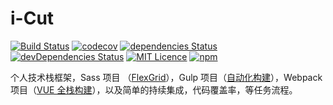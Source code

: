 ﻿i-Cut
===========================

[![Build Status](https://api.travis-ci.com/zhenbinjing/i-Cut.svg?branch=master)](https://travis-ci.com/zhenbinjing/i-Cut)
[![codecov](https://codecov.io/gh/zhenbinjing/i-Cut/branch/master/graph/badge.svg)](https://codecov.io/gh/zhenbinjing/i-Cut)
[![dependencies Status](https://david-dm.org/zhenbinjing/i-Cut/status.svg)](https://david-dm.org/zhenbinjing/i-Cut)
[![devDependencies Status](https://david-dm.org/zhenbinjing/i-Cut/dev-status.svg)](https://david-dm.org/zhenbinjing/i-Cut?type=dev)
[![MIT Licence](https://img.shields.io/npm/l/i-cut.svg)](https://opensource.org/licenses/mit-license.php)
[![npm](https://img.shields.io/npm/v/i-cut.svg)](https://www.npmjs.com/package/i-cut)


个人技术栈框架，Sass 项目 （[FlexGrid](https://i-cut.cc/assets/flexgrid.html)），Gulp 项目（[自动化构建](https://i-cut.cc/rev/)），Webpack 项目（[VUE 全栈构建](https://i-cut.cc/v-dist/#/vr1)），以及简单的持续集成，代码覆盖率，等任务流程。
